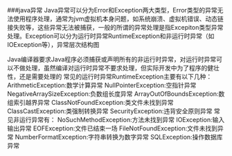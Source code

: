 ###java异常
Java异常可以分为Error和Exception两大类型，Error类型的异常无法使用程序处理，通常为jvm虚拟机本身问题，如系统崩溃、虚拟机错误、动态链接失败等，这些异常无法被捕获，一般的所谓的异常处理是指Excepiton类型异常处理。Exception可以分为运行时异常RuntimeException和非运行时异常（如IOException等），异常层次结构图


Java编译器要求Java程序必须捕获或声明所有的非运行时异常，对运行时异常可以不做处理，虽然编译对运行时异常不要求处理，但实际开发中为了程序的健壮性，还是需要处理的
常见的运行时异常RuntimeException主要有以下几种：
ArithmeticException:数学计算异常
NullPointerException:空指针异常
NegativeArraySizeException:负数组长度异常
ArrayOutOfBoundsException:数组索引越界异常
ClassNotFoundException:类文件未找到异常
ClassCastException:类强制转换异常
SecurityException:违背安全原则异常
常见非运行异常有：
NoSuchMethodException:方法未找到异常
IOException:输入输出异常
EOFException:文件已结束一场
FileNotFoundException:文件未找到异常
NumberFormatException:字符串转换为数字异常
SQLException:操作数据库异常

